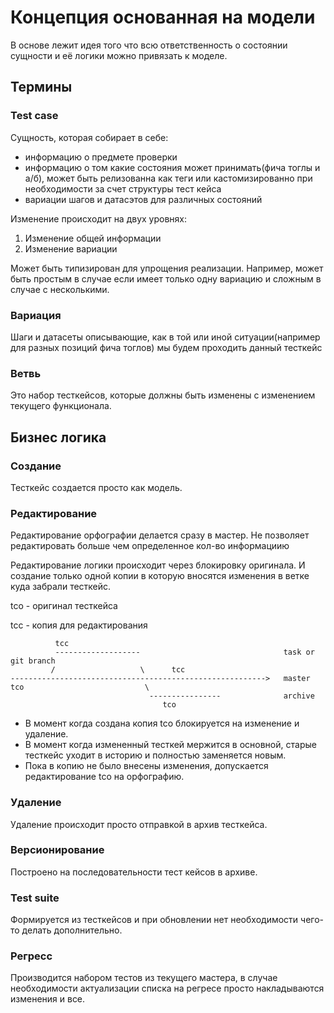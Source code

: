# Концепция основанная на модели
В основе лежит идея того что всю ответственность о состоянии сущности и её логики можно привязать к моделе.

## Термины

### Test сase
Сущность, которая собирает в себе:
* информацию о предмете проверки
* информацию о том какие состояния может принимать(фича тоглы и а/б), 
может быть релизованна как теги или кастомизированно при необходимости за счет структуры тест кейса
* вариации шагов и датасэтов для различных состояний

Изменение происходит на двух уровнях:
1. Изменение общей информации
1. Изменение вариации

Может быть типизирован для упрощения реализации.
Например, может быть простым в случае если имеет только одну вариацию и сложным в случае с несколькими.

### Вариация
Шаги и датасеты описывающие, как в той или иной ситуации(например для разных позиций фича тоглов) мы будем проходить данный тесткейс

### Ветвь
Это набор тесткейсов, которые должны быть изменены с изменением текущего функционала.

## Бизнес логика

### Создание
Тесткейс создается просто как модель.

### Редактирование 
Редактирование орфографии делается сразу в мастер. 
Не позволяет редактировать больше чем определенное кол-во информациию

Редактирование логики происходит через блокировку оригинала.
И создание только одной копии в которую вносятся изменения в ветке куда забрали тесткейс.

tco - оригинал тесткейса

tcc - копия для редактирования
  
``` 
          tcc
          -------------------                                task or git branch
         /                   \      tcc
--------------------------------------------------------->   master
tco                           \
                               ----------------              archive
                                  tco
```

* В момент когда создана копия tco блокируется на изменение и удаление.
* В момент когда измененный тесткей мержится в основной, старые тесткейс уходит в историю и полностью заменяется новым.
* Пока в копию не было внесены изменения, допускается редактирование tco на орфографию.

### Удаление
Удаление происходит просто отправкой в архив тесткейса.

### Версионирование
Построено на последовательности тест кейсов в архиве.

### Test suite
Формируется из тесткейсов и при обновлении нет необходимости чего-то делать дополнительно.

### Регресс 
Производится набором тестов из текущего мастера, в случае необходимости актуализации списка на регресе просто накладываются изменения и все.
